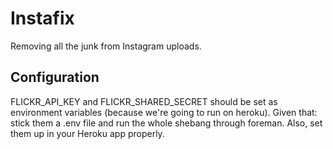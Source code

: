 Instafix
========

Removing all the junk from Instagram uploads.

Configuration
-------------

FLICKR_API_KEY and FLICKR_SHARED_SECRET should be set as environment variables
(because we're going to run on heroku). Given that: stick them a .env file and
run the whole shebang through foreman. Also, set them up in your Heroku app
properly.
